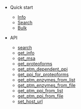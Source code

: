 * Quick start
  * [Info](quickstart.md#Info)
  * [Search](quickstart.md#Search)
  * [Bulk](quickstart.md#Bulk)

* API
  * [search](api.md#search)
  * [get_info](api.md#get_info)
  * [get_msa](api.md#get_msa)
  * [get_proteoforms](api.md#get_proteoforms)
  * [get_ptm_dependent_ppi](api.md#get_ptm_dependent_ppi)
  * [get_ppi_for_proteoforms](api.md#get_ppi_for_proteoforms)
  * [get_ptm_enzymes_from_list](api.md#get_ptm_enzymes_from_list)
  * [get_ptm_enzymes_from_file](api.md#get_ptm_enzymes_from_file)
  * [get_ptm_ppi_from_list](api.md#get_ptm_ppi_from_list)
  * [get_ptm_ppi_from_file](api.md#get_ptm_ppi_from_file)
  * [set_host_url](api.md#set_host_url)
  
